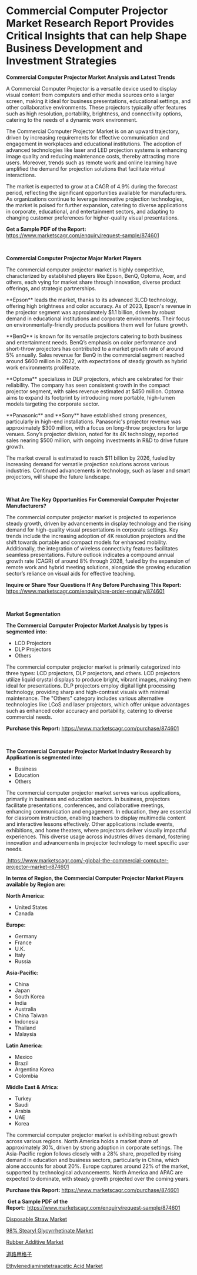 <p><h1>Commercial Computer Projector Market Research Report Provides Critical Insights that can help Shape Business Development and Investment Strategies</h1></p><p><strong>Commercial Computer Projector Market Analysis and Latest Trends</strong></p>
<p><p>A Commercial Computer Projector is a versatile device used to display visual content from computers and other media sources onto a larger screen, making it ideal for business presentations, educational settings, and other collaborative environments. These projectors typically offer features such as high resolution, portability, brightness, and connectivity options, catering to the needs of a dynamic work environment.</p><p>The Commercial Computer Projector Market is on an upward trajectory, driven by increasing requirements for effective communication and engagement in workplaces and educational institutions. The adoption of advanced technologies like laser and LED projection systems is enhancing image quality and reducing maintenance costs, thereby attracting more users. Moreover, trends such as remote work and online learning have amplified the demand for projection solutions that facilitate virtual interactions.</p><p>The market is expected to grow at a CAGR of 4.9% during the forecast period, reflecting the significant opportunities available for manufacturers. As organizations continue to leverage innovative projection technologies, the market is poised for further expansion, catering to diverse applications in corporate, educational, and entertainment sectors, and adapting to changing customer preferences for higher-quality visual presentations.</p></p>
<p><strong>Get a Sample PDF of the Report:&nbsp;</strong> <a href="https://www.marketscagr.com/enquiry/request-sample/874601">https://www.marketscagr.com/enquiry/request-sample/874601</a></p>
<p>&nbsp;</p>
<p><strong>Commercial Computer Projector Major Market Players</strong></p>
<p><p>The commercial computer projector market is highly competitive, characterized by established players like Epson, BenQ, Optoma, Acer, and others, each vying for market share through innovation, diverse product offerings, and strategic partnerships.</p><p>**Epson** leads the market, thanks to its advanced 3LCD technology, offering high brightness and color accuracy. As of 2023, Epson's revenue in the projector segment was approximately $1.1 billion, driven by robust demand in educational institutions and corporate environments. Their focus on environmentally-friendly products positions them well for future growth.</p><p>**BenQ** is known for its versatile projectors catering to both business and entertainment needs. BenQ’s emphasis on color performance and short-throw projectors has contributed to a market growth rate of around 5% annually. Sales revenue for BenQ in the commercial segment reached around $600 million in 2022, with expectations of steady growth as hybrid work environments proliferate.</p><p>**Optoma** specializes in DLP projectors, which are celebrated for their reliability. The company has seen consistent growth in the compact projector segment, with sales revenue estimated at $450 million. Optoma aims to expand its footprint by introducing more portable, high-lumen models targeting the corporate sector.</p><p>**Panasonic** and **Sony** have established strong presences, particularly in high-end installations. Panasonic's projector revenue was approximately $300 million, with a focus on long-throw projectors for large venues. Sony’s projector division, noted for its 4K technology, reported sales nearing $500 million, with ongoing investments in R&D to drive future growth.</p><p>The market overall is estimated to reach $11 billion by 2026, fueled by increasing demand for versatile projection solutions across various industries. Continued advancements in technology, such as laser and smart projectors, will shape the future landscape.</p></p>
<p>&nbsp;</p>
<p><strong>What Are The Key Opportunities For Commercial Computer Projector Manufacturers?</strong></p>
<p><p>The commercial computer projector market is projected to experience steady growth, driven by advancements in display technology and the rising demand for high-quality visual presentations in corporate settings. Key trends include the increasing adoption of 4K resolution projectors and the shift towards portable and compact models for enhanced mobility. Additionally, the integration of wireless connectivity features facilitates seamless presentations. Future outlook indicates a compound annual growth rate (CAGR) of around 8% through 2028, fueled by the expansion of remote work and hybrid meeting solutions, alongside the growing education sector’s reliance on visual aids for effective teaching.</p></p>
<p><strong>Inquire or Share Your Questions If Any Before Purchasing This Report:</strong> <a href="https://www.marketscagr.com/enquiry/pre-order-enquiry/874601">https://www.marketscagr.com/enquiry/pre-order-enquiry/874601</a></p>
<p>&nbsp;</p>
<p><strong>Market Segmentation</strong></p>
<p><strong>The Commercial Computer Projector Market Analysis by types is segmented into:</strong></p>
<p><ul><li>LCD Projectors</li><li>DLP Projectors</li><li>Others</li></ul></p>
<p><p>The commercial computer projector market is primarily categorized into three types: LCD projectors, DLP projectors, and others. LCD projectors utilize liquid crystal displays to produce bright, vibrant images, making them ideal for presentations. DLP projectors employ digital light processing technology, providing sharp and high-contrast visuals with minimal maintenance. The "Others" category includes various alternative technologies like LCoS and laser projectors, which offer unique advantages such as enhanced color accuracy and portability, catering to diverse commercial needs.</p></p>
<p><strong>Purchase this Report:&nbsp;</strong><a href="https://www.marketscagr.com/purchase/874601">https://www.marketscagr.com/purchase/874601</a></p>
<p>&nbsp;</p>
<p><strong>The Commercial Computer Projector Market Industry Research by Application is segmented into:</strong></p>
<p><ul><li>Business</li><li>Education</li><li>Others</li></ul></p>
<p><p>The commercial computer projector market serves various applications, primarily in business and education sectors. In business, projectors facilitate presentations, conferences, and collaborative meetings, enhancing communication and engagement. In education, they are essential for classroom instruction, enabling teachers to display multimedia content and interactive lessons effectively. Other applications include events, exhibitions, and home theaters, where projectors deliver visually impactful experiences. This diverse usage across industries drives demand, fostering innovation and advancements in projector technology to meet specific user needs.</p></p>
<p><a href="https://www.marketscagr.com/-global-the-commercial-computer-projector-market-r874601">&nbsp;https://www.marketscagr.com/-global-the-commercial-computer-projector-market-r874601</a></p>
<p><strong>In terms of Region, the Commercial Computer Projector Market Players available by Region are:</strong></p>
<p>
    <p> <strong> North America: </strong>
        <ul>
            <li>United States</li>
            <li>Canada</li>
        </ul>
        </p> 
    <p> <strong> Europe: </strong>
        <ul>
            <li>Germany</li>
            <li>France</li>
            <li>U.K.</li>
            <li>Italy</li>
            <li>Russia</li>
        </ul>
        </p> 
    <p> <strong> Asia-Pacific: </strong>
        <ul>
            <li>China</li>
            <li>Japan</li>
            <li>South Korea</li>
            <li>India</li>
            <li>Australia</li>
            <li>China Taiwan</li>
            <li>Indonesia</li>
            <li>Thailand</li>
            <li>Malaysia</li>
        </ul>
        </p> 
    <p> <strong> Latin America: </strong>
        <ul>
            <li>Mexico</li>
            <li>Brazil</li>
            <li>Argentina Korea</li>
            <li>Colombia</li>
        </ul>
        </p> 
    <p> <strong> Middle East & Africa: </strong>
        <ul>
            <li>Turkey</li>
            <li>Saudi</li>
            <li>Arabia</li>
            <li>UAE</li>
            <li>Korea</li>
        </ul>
    </p>
    </p>
<p><p>The commercial computer projector market is exhibiting robust growth across various regions. North America holds a market share of approximately 30%, driven by strong adoption in corporate settings. The Asia-Pacific region follows closely with a 28% share, propelled by rising demand in education and business sectors, particularly in China, which alone accounts for about 20%. Europe captures around 22% of the market, supported by technological advancements. North America and APAC are expected to dominate, with steady growth projected over the coming years.</p></p>
<p><strong>Purchase this Report: </strong><a href="https://www.marketscagr.com/purchase/874601">https://www.marketscagr.com/purchase/874601</a></p>
<p>&nbsp;<strong>Get a Sample PDF of the Report:&nbsp;&nbsp;</strong><a href="https://www.marketscagr.com/enquiry/request-sample/874601">https://www.marketscagr.com/enquiry/request-sample/874601</a></p>
<p><strong></strong></p>
<p><p><a href="https://medium.com/@eliasman59/the-disposable-straw-market-prioritizes-cost-control-and-efficiency-enhancement-3aea70222dce">Disposable Straw Market</a></p><p><a href="https://issuu.com/reportprime-2/docs/98-stearyl-glycyrrhetinate-market-s_93124f91b2b2d5">98% Stearyl Glycyrrhetinate Market</a></p><p><a href="https://www.linkedin.com/pulse/global-rubber-additive-market-sector2024-2031-metrics-wpnfc?trackingId=DB9appAFSVSEMGX%2FzYyOdQ%3D%3D">Rubber Additive Market</a></p><p><a href="https://medium.com/@beaudamore/roadway-gratings-market-%E3%81%AE%E3%82%B0%E3%83%AD%E3%83%BC%E3%83%90%E3%83%AB%E5%B8%82%E5%A0%B4%E6%A6%82%E8%A6%81%E3%81%AF-%E4%B8%96%E7%95%8C%E3%81%8A%E3%82%88%E3%81%B3%E4%B8%BB%E8%A6%81%E5%B8%82%E5%A0%B4%E3%81%AB%E3%81%8A%E3%81%91%E3%82%8B%E6%A5%AD%E7%95%8C%E3%81%AB%E5%BD%B1%E9%9F%BF%E3%82%92%E4%B8%8E%E3%81%88%E3%82%8B%E4%B8%BB%E8%A6%81%E3%81%AA%E3%83%88%E3%83%AC%E3%83%B3%E3%83%89%E3%81%AB%E3%81%A4%E3%81%84%E3%81%A6-%E7%8B%AC%E8%87%AA%E3%81%AE%E8%A6%96%E7%82%B9%E3%82%92%E6%8F%90%E4%BE%9B%E3%81%97%E3%81%BE%E3%81%99-2695e74a8fac">道路用格子</a></p><p><a href="https://issuu.com/reportprime-2/docs/ethylenediaminetetraacetic-acid-mar_3d80cb820d4129">Ethylenediaminetetraacetic Acid Market</a></p></p>